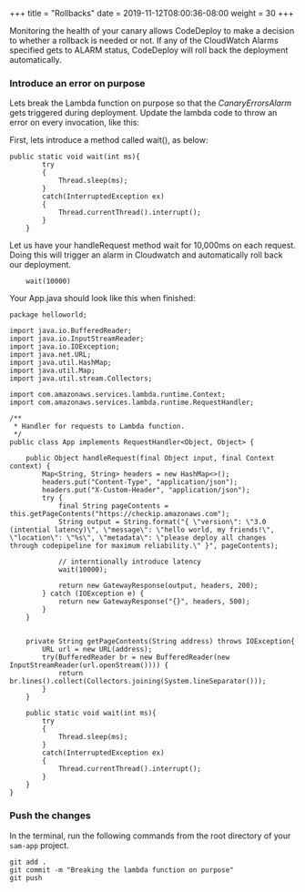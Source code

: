 +++
title = "Rollbacks"
date = 2019-11-12T08:00:36-08:00
weight = 30
+++

Monitoring the health of your canary allows CodeDeploy to make a decision to whether a rollback 
is needed or not. If any of the CloudWatch Alarms specified gets to ALARM status, CodeDeploy 
will roll back the deployment automatically. 

### Introduce an error on purpose

Lets break the Lambda function on purpose so that the _CanaryErrorsAlarm_ gets triggered during deployment. Update the lambda code to throw an error on every invocation, like this:

First, lets introduce a method called wait(), as below:

```
public static void wait(int ms){
        try
        {
            Thread.sleep(ms);
        }
        catch(InterruptedException ex)
        {
            Thread.currentThread().interrupt();
        }
    }
```

Let us have your handleRequest method wait for 10,000ms on each request. Doing this will trigger an alarm in Cloudwatch and 
automatically roll back our deployment.

```
    wait(10000)
```

 
Your App.java should look like this when finished:
```
package helloworld;

import java.io.BufferedReader;
import java.io.InputStreamReader;
import java.io.IOException;
import java.net.URL;
import java.util.HashMap;
import java.util.Map;
import java.util.stream.Collectors;

import com.amazonaws.services.lambda.runtime.Context;
import com.amazonaws.services.lambda.runtime.RequestHandler;

/**
 * Handler for requests to Lambda function.
 */
public class App implements RequestHandler<Object, Object> {

    public Object handleRequest(final Object input, final Context context) {
        Map<String, String> headers = new HashMap<>();
        headers.put("Content-Type", "application/json");
        headers.put("X-Custom-Header", "application/json");
        try {
            final String pageContents = this.getPageContents("https://checkip.amazonaws.com");
            String output = String.format("{ \"version\": \"3.0 (intential latency)\", \"message\": \"hello world, my friends!\", \"location\": \"%s\", \"metadata\": \"please deploy all changes through codepipeline for maximum reliability.\" }", pageContents);
            
            // interntionally introduce latency
            wait(10000);
            
            return new GatewayResponse(output, headers, 200);
        } catch (IOException e) {
            return new GatewayResponse("{}", headers, 500);
        }
    }


    private String getPageContents(String address) throws IOException{
        URL url = new URL(address);
        try(BufferedReader br = new BufferedReader(new InputStreamReader(url.openStream()))) {
            return br.lines().collect(Collectors.joining(System.lineSeparator()));
        }
    }
    
    public static void wait(int ms){
        try
        {
            Thread.sleep(ms);
        }
        catch(InterruptedException ex)
        {
            Thread.currentThread().interrupt();
        }
    }
}

```

### Push the changes

In the terminal, run the following commands from the root directory of your `sam-app` project.

```
git add .
git commit -m "Breaking the lambda function on purpose"
git push
```